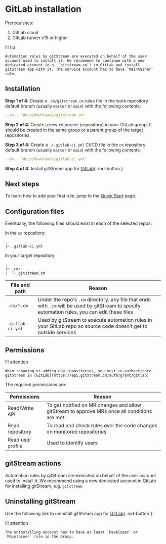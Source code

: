 # GitLab installation

Prerequisites:

1. GitLab cloud
2. GitLab runner v15 or higher

!!! tip

	Automation rules by gitStream are executed on behalf of the user account used to install it. We recommend to continue with a new dedicated account (e.g. `gitstream-cm`) in GitLab and install gitStream app with it. The service account has to have `Maintainer`  role.

## Installation

**Step 1 of 4:** Create a `.cm/gitstream.cm` rules file in the work repository default branch (usually `master` or `main`) with the following contents:

```yaml
--8<-- "docs/downloads/gitstream.cm"
```

**Step 2 of 4:** Create a new `cm` project (repository) in your GitLab group. It should be created in the same group or a parent group of the target repositories.

**Step 3 of 4:** Create a `./.gitlab-ci.yml` CI/CD file in the `cm` repository default branch (usually `master` or `main`) with the following contents:

```yaml
--8<-- "docs/downloads/gitlab-ci.yml"
```

**Step 4 of 4:** Install gitStream app for [GitLab](https://api.gitstream.cm/auth/grant/gitlab){ .md-button }.


## Next steps

To learn how to add your first rule, jump to the [Quick Start](quick-start.md) page.

## Configuration files

Eventually, the following files should exist in each of the selected repos:

In the `cm` repository:

```text
.
├─ .gitlab-ci.yml
```

In your target repository:

```text
.
├─ .cm/
│  └─ gitstream.cm
```

| File and path         | Reason |
|-----------------------|----------------------------------------|
| `.cm/*.cm`    | Under the repo's `.cm` directory, any file that ends with `.cm` will be used by gitStream to specify automation rules, you can edit these files |
| `.gitlab-ci.yml` | Used by gitStream to execute automation rules in your GitLab repo so source code doesn't get to outside services |

## Permissions

!!! attention

	When renaming or adding new repositories, you must re-authenticate gitStream in [GitLab](https://api.gitstream.cm/auth/grant/gitlab)

The required permissions are:

| Permissions           | Reason |
|----------------------|-------------------------------------------------------|
| Read/Write API | To get notified on MR changes and allow gitStream to approve MRs once all conditions are met |
| Read repository | To read and check rules over the code changes on monitored repositories |
| Read user profile | Used to identify users |

## gitStream actions

Automation rules by gitStream are executed on behalf of the user account used to install it. We recommend using a new dedicated account in GitLab for installing gitStream, e.g. `gitstream`

## Uninstalling gitStream

Use the following link to uninstall gitStream app for [GitLab](https://webhooks.gitstream.cm/auth/grant/gitlab?state=uninstall){ .md-button }.

!!! attention

	The uninstalling account has to have at least `Developer` or `Maintainer` role in the Group.
